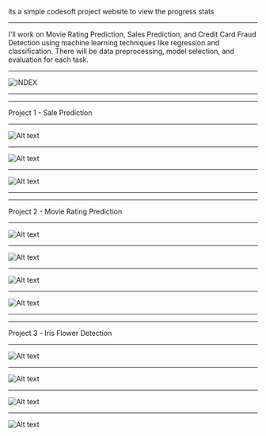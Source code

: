 its a simple codesoft project website to view the progress stats

***
I'll work on Movie Rating Prediction, Sales Prediction, and Credit Card Fraud Detection using machine learning techniques like regression and classification. There will be data preprocessing, model selection, and evaluation for each task.
***
![INDEX](image/index.png)
***
***
Project 1 - Sale Prediction
***
![Alt text](image/p1_1.png)
***
![Alt text](image/p1_2.png)
***
![Alt text](image/p1_3.png)
***
***
Project 2 - Movie Rating Prediction
***
![Alt text](image/p2_1.png)
***
![Alt text](image/p2_2.png)
***
![Alt text](image/p2_3.png)
***
![Alt text](image/p2_4.png)
***
***
Project 3 - Iris Flower Detection
***
![Alt text](image/p3_1.png)
***
![Alt text](image/p3_2.png)
***
![Alt text](image/p3_3.png)
***
![Alt text](image/p3_4.png)
